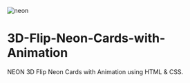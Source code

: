 ![neon](https://github.com/codeaashu/3D-Flip-Neon-Cards-with-Animation/assets/130897584/152c608a-26bd-47fa-b473-ef88f91d385d)
# 3D-Flip-Neon-Cards-with-Animation
NEON 3D Flip Neon Cards with Animation using HTML &amp; CSS.
